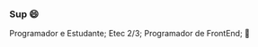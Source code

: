 ### Sup 	:smile:
Programador e Estudante;
Etec 2/3;
Programador de FrontEnd; :slightly_smiling_face:	
